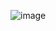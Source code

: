 ![image](https://github.com/LeonardoDanna/leonardodanna.github.io/assets/36389555/f867b12a-5fab-4bb0-8216-ac81a883aef8)
